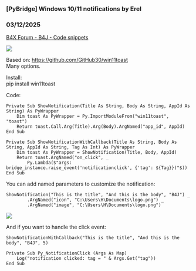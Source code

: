 ### [PyBridge] Windows 10/11 notifications by Erel
### 03/12/2025
[B4X Forum - B4J - Code snippets](https://www.b4x.com/android/forum/threads/166091/)

![](https://www.b4x.com/android/forum/attachments/162485)  
  
Based on: <https://github.com/GitHub30/win11toast>  
Many options.  
  
Install:  
pip install win11toast  
  
Code:  

```B4X
Private Sub ShowNotification(Title As String, Body As String, AppId As String) As PyWrapper  
    Dim toast As PyWrapper = Py.ImportModuleFrom("win11toast", "toast")  
    Return toast.Call.Arg(Title).Arg(Body).ArgNamed("app_id", AppId)  
End Sub  
  
Private Sub ShowNotificationWithCallback(Title As String, Body As String, AppId As String, Tag As Int) As PyWrapper  
    Dim toast As PyWrapper = ShowNotification(Title, Body, AppId)  
    Return toast.ArgNamed("on_click", _  
        Py.Lambda($"args: bridge_instance.raise_event('notificationclick', {'tag': ${Tag}})"$))  
End Sub
```

  
  
You can add named parameters to customize the notification:  

```B4X
ShowNotification("This is the title", "And this is the body", "B4J") _  
        .ArgNamed("icon", "C:\Users\H\Documents\logo.png") _  
        .ArgNamed("image", "C:\Users\H\Documents\logo.png")
```

  
  
![](https://www.b4x.com/android/forum/attachments/162487)  
  
And if you want to handle the click event:  

```B4X
ShowNotificationWithCallback("This is the title", "And this is the body", "B4J", 5)  
  
Private Sub Py_NotificationClick (Args As Map)  
    Log("notification clicked: tag = " & Args.Get("tag"))  
End Sub
```